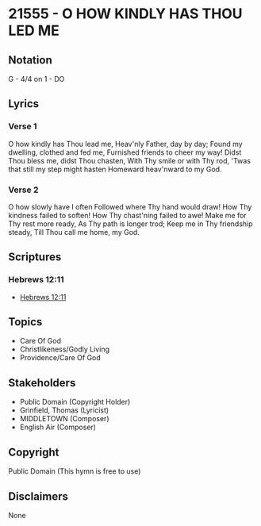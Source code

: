# 21555 - O HOW KINDLY HAS THOU LED ME

## Notation

G - 4/4 on 1 - DO

## Lyrics

### Verse 1

O how kindly has Thou lead me, Heav'nly Father, day by day; Found my dwelling, clothed and fed me, Furnished friends to cheer my way! Didst Thou bless me, didst Thou chasten, With Thy smile or with Thy rod, 'Twas that still my step might hasten Homeward heav'nward to my God.


### Verse 2

O how slowly have I often Followed where Thy hand would draw! How Thy kindness failed to soften! How Thy chast'ning failed to awe! Make me for Thy rest more ready, As Thy path is longer trod; Keep me in Thy friendship steady, Till Thou call me home, my God.


## Scriptures

### Hebrews 12:11

- [Hebrews 12:11](https://www.biblegateway.com/passage/?search=Hebrews%2012%3A11)


## Topics

- Care Of God
- Christlikeness/Godly Living
- Providence/Care Of God

## Stakeholders

- Public Domain (Copyright Holder)
- Grinfield, Thomas  (Lyricist)
- MIDDLETOWN (Composer)
- English Air (Composer)

## Copyright

Public Domain
(This hymn is free to use)

## Disclaimers

None

